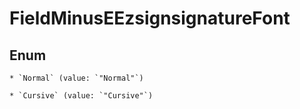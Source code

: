
# FieldMinusEEzsignsignatureFont

## Enum


    * `Normal` (value: `"Normal"`)

    * `Cursive` (value: `"Cursive"`)



